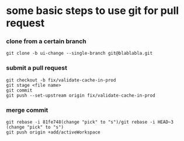# some basic steps to use git for pull request

### clone from a certain branch
    git clone -b ui-change --single-branch git@blablabla.git
### submit a pull request
    git checkout -b fix/validate-cache-in-prod
  	git stage <file name>
  	git commit
    git push --set-upstream origin fix/validate-cache-in-prod
### merge commit
    git rebase -i 81fe748(change "pick" to "s")/git rebase -i HEAD~3 (change "pick" to "s")
    git push origin +add/activeWorkspace